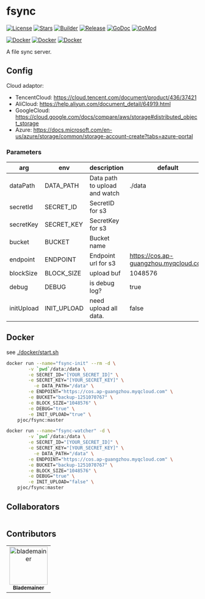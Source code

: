 # fsync

[![License](https://img.shields.io/github/license/pjoc-team/go-action-template.svg)](https://www.apache.org/licenses/LICENSE-2.0)
[![Stars](https://img.shields.io/github/stars/pjoc-team/go-action-template.svg)](https://github.com/pjoc-team/go-action-template/stargazers)
[![Builder](https://github.com/pjoc-team/go-action-template/workflows/Builder/badge.svg)](https://github.com/pjoc-team/go-action-template/actions)
[![Release](https://img.shields.io/github/v/tag/pjoc-team/pay-gateway)](https://github.com/pjoc-team/go-action-template/tags)
[![GoDoc](https://img.shields.io/badge/doc-go.dev-informational.svg)](https://pkg.go.dev/github.com/pjoc-team/go-action-template)
[![GoMod](https://img.shields.io/github/go-mod/go-version/pjoc-team/go-action-template.svg)](https://golang.org/)

[![Docker](https://img.shields.io/docker/v/pjoc/go-action-template.svg?label=docker)](https://hub.docker.com/r/pjoc/go-action-template/tags)
[![Docker](https://img.shields.io/docker/image-size/pjoc/go-action-template/latest.svg)](https://hub.docker.com/r/pjoc/go-action-template/tags)
[![Docker](https://img.shields.io/docker/pulls/pjoc/go-action-template.svg)](https://hub.docker.com/r/pjoc/go-action-template/tags)

A file sync server.

## Config

Cloud adaptor:
- TencentCloud: https://cloud.tencent.com/document/product/436/37421
- AliCloud: https://help.aliyun.com/document_detail/64919.html
- GoogleCloud: https://cloud.google.com/docs/compare/aws/storage#distributed_object_storage
- Azure: https://docs.microsoft.com/en-us/azure/storage/common/storage-account-create?tabs=azure-portal

### Parameters

| arg | env | description | default |
| --- | --- | --- | --- |
| dataPath | DATA_PATH | Data path to upload and watch | ./data |
| secretId | SECRET_ID | SecretID for s3 | |
| secretKey | SECRET_KEY | SecretKey for s3 | |
| bucket | BUCKET | Bucket name | |
| endpoint | ENDPOINT | Endpoint url for s3 | https://cos.ap-guangzhou.myqcloud.com |
| blockSize | BLOCK_SIZE | upload buf | 1048576 |
| debug | DEBUG | is debug log? | true |
| initUpload | INIT_UPLOAD | need upload all data. | false |

## Docker

see [./docker/start.sh](docker/start.sh)

```bash
docker run --name="fsync-init" --rm -d \
        -v `pwd`/data:/data \
       	-e SECRET_ID="[YOUR_SECRET_ID]" \
       	-e SECRET_KEY="[YOUR_SECRET_KEY]" \
	      -e DATA_PATH="/data" \
        -e ENDPOINT="https://cos.ap-guangzhou.myqcloud.com" \
        -e BUCKET="backup-1251070767" \
        -e BLOCK_SIZE="1048576" \
        -e DEBUG="true" \
        -e INIT_UPLOAD="true" \
	pjoc/fsync:master

docker run --name="fsync-watcher" -d \
        -v `pwd`/data:/data \
       	-e SECRET_ID="[YOUR_SECRET_ID]" \
       	-e SECRET_KEY="[YOUR_SECRET_KEY]" \
	      -e DATA_PATH="/data" \
        -e ENDPOINT="https://cos.ap-guangzhou.myqcloud.com" \
        -e BUCKET="backup-1251070767" \
        -e BLOCK_SIZE="1048576" \
        -e DEBUG="true" \
        -e INIT_UPLOAD="false" \
	pjoc/fsync:master

```

## Collaborators

<!-- readme: collaborators -start --> 
<table>
</table>
<!-- readme: collaborators -end -->

## Contributors

<!-- readme: contributors -start --> 
<table>
<tr>
    <td align="center">
        <a href="https://github.com/blademainer">
            <img src="https://avatars.githubusercontent.com/u/3396459?v=4" width="100;" alt="blademainer"/>
            <br />
            <sub><b>Blademainer</b></sub>
        </a>
    </td></tr>
</table>
<!-- readme: contributors -end -->